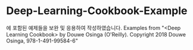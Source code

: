 # Deep-Learning-Cookbook-Example
<Deep Learning Cookbook> 에 포함된 예제들을 보완 및 응용하여 작성하였습니다.
Examples from "&lt;Deep Learning Cookbook> by Douwe Osinga (O'Reilly). Copyright 2018 Douwe Osinga, 978-1-491-99584-6"
